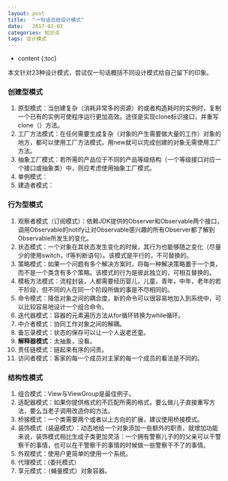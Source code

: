 ```yaml
---
layout: post
title:  "一句话总结设计模式"
date:   2017-02-03
categories: 知识点
tags: 设计模式
---
```


* content
{:toc}

本文针对23种设计模式，尝试仅一句话概括不同设计模式给自己留下的印象。




### 创建型模式

1. 原型模式：当创建复杂（消耗非常多的资源）的或者构造耗时的实例时，复制一个已有的实例可使程序运行更加高效。途径是实现clone标识接口，并重写clone（）方法。
2. 工厂方法模式：在任何需要生成复杂（对象的产生需要做大量的工作）对象的地方，都可以使用工厂方法模式，用new就可以完成创建的对象无需使用工厂方法。
3. 抽象工厂模式：若所需的产品位于不同的产品等级结构（一个等级接口对应一个接口或抽象类）中，则应考虑使用抽象工厂模式。
4. 单例模式：
5. 建造者模式：

### 行为型模式

1. 观察者模式（订阅模式）：依赖JDK提供的Observer和Observable两个接口，调用Observable的notify让对Observable感兴趣的所有Observer都了解到Observable所发生的变化。
2. 状态模式：一个对象在其状态发生变化的时候，其行为也能够随之变化（尽量少的使用switch，if等判断语句）。该模式是平行的，不可替换的。
3. 策略模式：如果一个问题有多个解决方案时，将每一种解决策略置于一个类，而不是一个类含有多个策略。该模式的行为是彼此独立的，可相互替换的。
5. 模板方法模式：流程封装，人都需要经历婴儿，儿童，青年，中年，老年的若干阶段，但不同的人在同一个阶段所做的事是不尽相同的。
6. 命令模式：降低对象之间的耦合度，新的命令可以很容易地加入到系统中，可以比较容易地设计一个组合命令。
7. 迭代器模式：容器的元素遍历方法从for循环转换为while循环。
8. 中介者模式：协同工作对象之间的解耦。
9. 备忘录模式：状态的保存可以让一个人返老还童。
10. **解释器模式**：太抽象，没看。
11. 责任链模式：链起来有序的问责。
12. 访问者模式：客家的每一个成员对主家的每一个成员的看法是不同的。


### 结构性模式

1. 组合模式：View与ViewGroup是最佳例子。
2. 适配器模式：如果你提供格式的不匹配所需的格式，要么做儿子直接重写方法，要么当老子调用改造你的方法。
3. 桥接模式：一个类需要两个或者以上方向的扩展，建议使用桥接模式。
4. 装饰模式（装逼模式）：动态地给一个对象添加一些额外的职责，就增加功能来说，装饰模式相比生成子类更加灵活：一个拥有警察儿子的的父亲可以干警察干的事情，也可以在干警察干的事情的时候做一些警察干不了的事情。
5. 外观模式：使用户更简单的使用一个系统。
6. 代理模式：(委托模式）
7. 享元模式：（蝇量模式）对象容器。